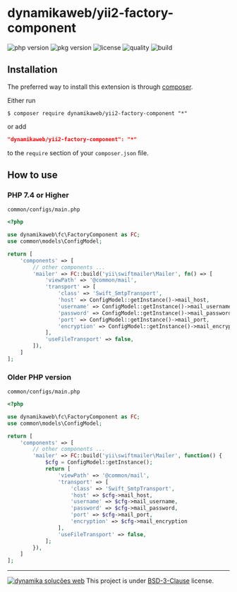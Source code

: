 dynamikaweb/yii2-factory-component
==================================
![php version](https://img.shields.io/packagist/php-v/dynamikaweb/yii2-factory-component)
![pkg version](https://img.shields.io/packagist/v/dynamikaweb/yii2-factory-component)
![license](https://img.shields.io/packagist/l/dynamikaweb/yii2-factory-component)
![quality](https://img.shields.io/scrutinizer/quality/g/dynamikaweb/yii2-factory-component)
![build](https://img.shields.io/scrutinizer/build/g/dynamikaweb/yii2-factory-component)

Installation
------------
The preferred way to install this extension is through [composer](http://getcomposer.org/download/).

Either run

```SHELL
$ composer require dynamikaweb/yii2-factory-component "*"
```

or add

```JSON
"dynamikaweb/yii2-factory-component": "*"
```

to the `require` section of your `composer.json` file.

How to use
----------

### PHP 7.4 or Higher ###
`common/configs/main.php`
```PHP
<?php

use dynamikaweb\fc\FactoryComponent as FC;
use common\models\ConfigModel;

return [
    'components' => [
        // other components ...
        'mailer' => FC::build('yii\swiftmailer\Mailer', fn() => [
            'viewPath' => '@common/mail',
            'transport' => [
                'class' => 'Swift_SmtpTransport',
                'host' => ConfigModel::getInstance()->mail_host,
                'username' => ConfigModel::getInstance()->mail_username,
                'password' => ConfigModel::getInstance()->mail_password,
                'port' => ConfigModel::getInstance()->mail_port,
                'encryption' => ConfigModel::getInstance()->mail_encryption
            ],
            'useFileTransport' => false,
        ]),
    ]
];
```


### Older PHP version ###
`common/configs/main.php`
```PHP
<?php

use dynamikaweb\fc\FactoryComponent as FC;
use common\models\ConfigModel;

return [
    'components' => [
        // other components ...
        'mailer' => FC::build('yii\swiftmailer\Mailer', function() {
            $cfg = ConfigModel::getInstance();
            return [
                'viewPath' => '@common/mail',
                'transport' => [
                    'class' => 'Swift_SmtpTransport',
                    'host' => $cfg->mail_host,
                    'username' => $cfg->mail_username,
                    'password' => $cfg->mail_password,
                    'port' => $cfg->mail_port,
                    'encryption' => $cfg->mail_encryption
                ],
                'useFileTransport' => false,
            ];
        }),
    ]
];
```

--------------------------------------------------------------------------------------------------------------
[![dynamika soluções web](https://avatars.githubusercontent.com/dynamikaweb?size=12)](https://dynamika.com.br)
This project is under [BSD-3-Clause](https://opensource.org/licenses/BSD-3-Clause) license.
